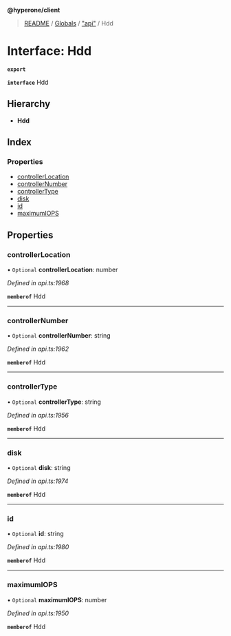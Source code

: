 **@hyperone/client**

> [README](../README.md) / [Globals](../globals.md) / ["api"](../modules/_api_.md) / Hdd

# Interface: Hdd

**`export`** 

**`interface`** Hdd

## Hierarchy

* **Hdd**

## Index

### Properties

* [controllerLocation](_api_.hdd.md#controllerlocation)
* [controllerNumber](_api_.hdd.md#controllernumber)
* [controllerType](_api_.hdd.md#controllertype)
* [disk](_api_.hdd.md#disk)
* [id](_api_.hdd.md#id)
* [maximumIOPS](_api_.hdd.md#maximumiops)

## Properties

### controllerLocation

• `Optional` **controllerLocation**: number

*Defined in api.ts:1968*

**`memberof`** Hdd

___

### controllerNumber

• `Optional` **controllerNumber**: string

*Defined in api.ts:1962*

**`memberof`** Hdd

___

### controllerType

• `Optional` **controllerType**: string

*Defined in api.ts:1956*

**`memberof`** Hdd

___

### disk

• `Optional` **disk**: string

*Defined in api.ts:1974*

**`memberof`** Hdd

___

### id

• `Optional` **id**: string

*Defined in api.ts:1980*

**`memberof`** Hdd

___

### maximumIOPS

• `Optional` **maximumIOPS**: number

*Defined in api.ts:1950*

**`memberof`** Hdd
